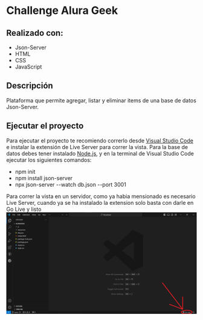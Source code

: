 # Challenge Alura Geek

## Realizado con:
- Json-Server
- HTML
- CSS
- JavaScript

## Descripción
Plataforma que permite agregar, listar y eliminar items de una base de datos Json-Server.

## Ejecutar el proyecto
Para ejecutar el proyecto te recomiendo correrlo desde <a href="https://code.visualstudio.com/" target="_blank">Visual Studio Code</a> e instalar la extensión de Live Server para correr la vista. Para la base de datos debes tener instalado <a href="https://nodejs.org/en/download/current" target="_blank">Node.js</a>, y en la terminal de Visual Studio Code ejecutar los siguientes comandos:

- npm init
- npm install json-server
- npx json-server --watch db.json --port 3001

Para correr la vista en un servidor, como ya habia mensionado es necesario Live Server, cuando ya se ha instalado la extension solo basta con darle en Go Live y listo
![](resources/imagenREADME1.png)
